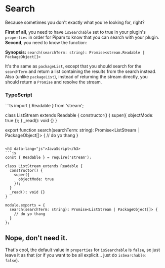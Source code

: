 # Search

Because sometimes you don't exactly what you're looking for, right?

**First of all**, you need to have `isSearchable` set to true in your plugin's `properties` in order for Pipam to know that you can search with your plugin. **Second**, you need to know the function:

**Synopsis:** `search(searchTerm: string): Promise<stream.Readable | PackageObject[]>`

It's the same as `packageList`, except that you should search for the `searchTerm` and return a list containing the results from the search instead. Also (unlike `packageList`), instead of returning the stream directly, you should return a `Promise` and resolve the stream. 

<h3 data-lang="ts">TypeScript</h3>
```ts
import { Readable } from 'stream';

class ListStream extends Readable {
  constructor() {
    super({
      objectMode: true
    });
  }
  _read(): void {}
}

export function search(searchTerm: string): Promise<ListStream | PackageObject[]> {
  // do yo thang
}
```

<h3 data-lang="js">JavaScript</h3>
```js
const { Readable } = require('stream');

class ListStream extends Readable {
  constructor() {
    super({
      objectMode: true
    });
  }
  _read(): void {}
}

module.exports = {
  search(searchTerm: string): Promise<ListStream | PackageObject[]> {
    // do yo thang
  }
};
```

## Nope, don't need it.

That's cool, the default value in `properties` for `isSearchable` is `false`, so just leave it as that (or if you want to be all explicit... just do `isSearchable: false`).